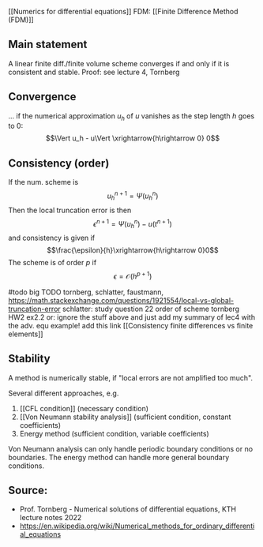 [[Numerics for differential equations]]
FDM: [[Finite Difference Method (FDM)]]


## Main statement
A linear finite diff./finite volume scheme converges if and only if it is consistent and stable.
Proof: see lecture 4, Tornberg


## Convergence
... if the numerical approximation $u_h$ of $u$ vanishes as the step length $h$ goes to $0$:
$$\Vert u_h - u\Vert \xrightarrow{h\rightarrow 0} 0$$


## Consistency (order)
If the num. scheme is
$$u_{h}^{n+1} = \Psi(u_h^n) $$
Then the local truncation error is then
$$\epsilon^{n+1} = \Psi(u_h^n) - u(t^{n+1})$$
and consistency is given if
$$\frac{\epsilon}{h}\xrightarrow{h\rightarrow 0}0$$
The scheme is of order $p$ if
$$\epsilon =\mathcal{O}(h^{p+1})$$


#todo big TODO tornberg, schlatter, faustmann, https://math.stackexchange.com/questions/1921554/local-vs-global-truncation-error
schlatter: study question 22 order of scheme
tornberg HW2 ex2.2
or: ignore the stuff above and just add my summary of lec4 with the adv. equ example!
add this link [[Consistency finite differences vs finite elements]]


## Stability
A method is numerically stable, if "local errors are not amplified too much".

Several different approaches, e.g. 
1. [[CFL condition]] (necessary condition) 
2. [[Von Neumann stability analysis]] (sufficient condition, constant coefficients) 
3. Energy method (sufficient condition, variable coefficients)

Von Neumann analysis can only handle periodic boundary conditions or no boundaries. The energy method can handle more general boundary conditions.


## Source:
- Prof. Tornberg - Numerical solutions of differential equations, KTH lecture notes 2022
- https://en.wikipedia.org/wiki/Numerical_methods_for_ordinary_differential_equations